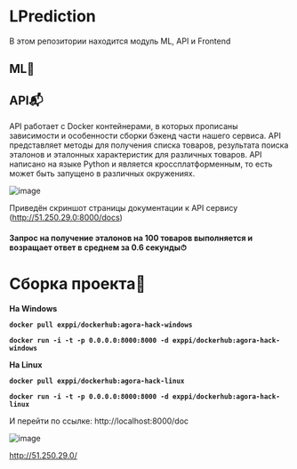 # LPrediction
В этом репозитории находится модуль ML, API и Frontend
## ML🤖



## API📬

API работает с Docker контейнерами, в которых прописаны зависимости и особенности сборки бэкенд части нашего сервиса. API представляет методы для получения списка товаров, результата поиска эталонов и эталонных характеристик для различных товаров.
API написано на языке Python и является кроссплатформенным, то есть может быть запущено в различных окружениях. 

![image](https://user-images.githubusercontent.com/32881349/185777683-9babaca0-7cb8-4bda-847e-d98a01e2211c.png)

Приведён скриншот страницы документации к API сервису (http://51.250.29.0:8000/docs)

#### Запрос на получение эталонов на 100 товаров выполняется и возращает ответ в среднем за 0.6 секунды⏱

# Сборка проекта🔧
<b> На Windows
```
docker pull exppi/dockerhub:agora-hack-windows
```
```
docker run -i -t -p 0.0.0.0:8000:8000 -d exppi/dockerhub:agora-hack-windows
```
</b>

<b> На Linux
```
docker pull exppi/dockerhub:agora-hack-linux
```
```
docker run -i -t -p 0.0.0.0:8000:8000 -d exppi/dockerhub:agora-hack-linux
```
</b>

И перейти по ссылке: http://localhost:8000/doc


![image](https://user-images.githubusercontent.com/32881349/185777289-a7e22cbf-a786-455c-a787-b5999457555a.png)

http://51.250.29.0/
